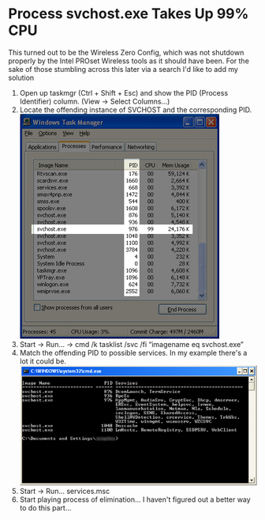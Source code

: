 # Process svchost.exe Takes Up 99% CPU

This turned out to be the Wireless Zero Config, which was not shutdown properly by the Intel PROset Wireless tools as it should have been. For the sake of those stumbling across this later via a search I'd like to add my solution

1. Open up taskmgr (Ctrl + Shift + Esc) and show the PID (Process Identifier) column. (View → Select Columns…)
1. Locate the offending instance of SVCHOST and the corresponding PID.
![](attachments/taskmgr.png)
1. Start → Run… → cmd /k tasklist /svc /fi “imagename eq svchost.exe”
1. Match the offending PID to possible services. In my example there's a lot it could be.
![](attachments/tasklist.png)
1. Start → Run… services.msc
1. Start playing process of elimination… I haven't figured out a better way to do this part…

